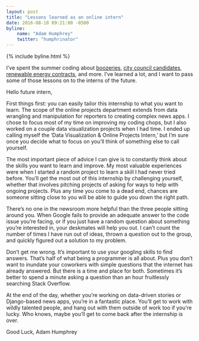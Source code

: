 ```yaml
---
layout: post
title: "Lessons learned as an online intern"
date: 2016-08-18 09:21:00 -0500
byline:
    name: "Adam Humphrey"
    twitter: "humphrinator"
---
```


{% include byline.html %}

I’ve spent the summer coding about <a href="http://data.statesman.com/austin360/booze-guide/" target="_blank">boozeries</a>, <a href="http://data.statesman.com/candidate-explorer/" target="_blank">city council candidates</a>, <a href="http://projects.statesman.com/news/080716-wind-tax/" target="_blank">renewable energy contracts</a>, and more. I’ve learned a lot, and I want to pass some of those lessons on to the interns of the future.

Hello future intern,

First things first: you can easily tailor this internship to what you want to learn. The scope of the online projects department extends from data wrangling and manipulation for reporters to creating complex news apps. I chose to focus most of my time on improving my coding chops, but I also worked on a couple data visualization projects when I had time. I ended up calling myself the ‘Data Visualization & Online Projects Intern,’ but I’m sure once you decide what to focus on you’ll think of something else to call yourself.

The most important piece of advice I can give is to constantly think about the skills you want to learn and improve. My most valuable experiences were when I started a random project to learn a skill I had never tried before. You’ll get the most out of this internship by challenging yourself, whether that involves pitching projects of asking for ways to help with ongoing projects. Plus any time you come to a dead end, chances are someone sitting close to you will be able to guide you down the right path.

There’s no one in the newsroom more helpful than the three people sitting around you. When Google fails to provide an adequate answer to the code issue you’re facing, or if you just have a random question about something you’re interested in, your deskmates will help you out. I can’t count the number of times I have run out of ideas, thrown a question out to the group, and quickly figured out a solution to my problem. 

Don’t get me wrong. It’s important to use your googling skills to find answers. That’s half of what being a programmer is all about. Plus you don’t want to inundate your coworkers with simple questions that the internet has already answered. But there is a time and place for both. Sometimes it’s better to spend a minute asking a question than an hour fruitlessly searching Stack Overflow.

At the end of the day, whether you’re working on data-driven stories or Django-based news apps, you’re in a fantastic place. You’ll get to work with wildly talented people, and hang out with them outside of work too if you’re lucky. Who knows, maybe you’ll get to come back after the internship is over.

Good Luck,
Adam Humphrey
